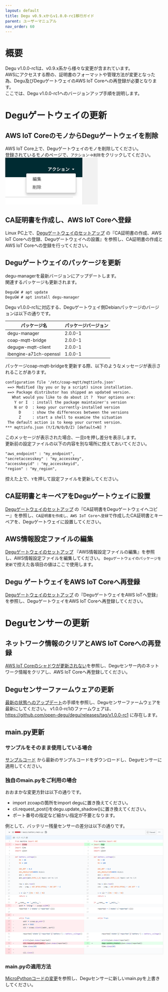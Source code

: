 ```yaml
---
layout: default
title: Degu v0.9.xからv1.0.0-rc1移行ガイド
parent: ユーザーマニュアル
nav_order: 60
---
```


# 概要

Degu v1.0.0-rc1は、v0.9.x系から様々な変更が含まれています。  
AWSにアクセスする際の、証明書のフォーマットや管理方法が変更となった為、Degu及びDeguゲートウェイのAWS IoT Coreへの再登録が必要となります。  
ここでは、Degu v1.0.0-rc1へのバージョンアップ手順を説明します。

# Deguゲートウェイの更新

## AWS IoT CoreのモノからDeguゲートウェイを削除

AWS IoT Core上で、Deguゲートウェイのモノを削除してください。  
登録されているモノのページで、`アクション`->`削除`をクリックしてください。  
![](images/delete_thing.png)

## CA証明書を作成し、AWS IoT Coreへ登録

Linux PC上で、[Deguゲートウェイのセットアップ](https://open-degu.github.io/user_manual/30_setup/) の『CA証明書の作成、AWS IoT Coreへの登録、Deguゲートウェイへの設置』を参照し、CA証明書の作成とAWS IoT Coreへの登録を行ってください。

## Deguゲートウェイのパッケージを更新

degu-managerを最新バージョンにアップデートします。  
関連するパッケージも更新されます。  

```
DeguGW # apt update
DeguGW # apt install degu-manager
```
Degu v1.0.0-rc1に対応する、Deguゲートウェイ側Debianパッケージのバージョンは以下の通りです。

| パッケージ名 | パッケージバージョン |
----|----
| degu-manager | 2.0.0-1 |
| coap-mqtt-bridge | 2.0.0-1 |
| degugw-mqtt-client | 2.0.0-1 |
| ibengine-a71ch-openssl | 1.0.0-1 |

パッケージcoap-mqtt-bridgeを更新する際、以下のようなメッセージが表示されることがあります。
```
configuration file '/etc/coap-mqtt/mqttinfo.json'
 ==> Modified (by you or by a script) since installation.
 ==> Package distributor has shipped an updated version.
   What would you like to do about it ?  Your options are:
    Y or I  : install the package maintainer's version
    N or O  : keep your currently-installed version
      D     : show the differences between the versions
      Z     : start a shell to examine the situation
 The default action is to keep your current version.
*** mqttinfo.json (Y/I/N/O/D/Z) [default=N] ?

```
このメッセージが表示された場合、一旦`D`を押し差分を表示します。  
更新前の設定ファイルの以下の内容を別な場所に控えておいてください。
```
"aws_endpoint" : "my_endpoint",
"secretaccesskey" : "my_accesskey",
"accesskeyid" : "my_accesskeyid",
"region" : "my_region",
```

控えた上で、`Y`を押して設定ファイルを更新してください。

## CA証明書とキーペアをDeguゲートウェイに設置

[Deguゲートウェイのセットアップ](https://open-degu.github.io/user_manual/30_setup/) の『CA証明書をDeguゲートウェイへコピー』を参照し、`CA証明書を作成し、AWS IoT Coreへ登録`で作成したCA証明書とキーペアを、Deguゲートウェイに設置してください。

## AWS情報設定ファイルの編集

[Deguゲートウェイのセットアップ](https://open-degu.github.io/user_manual/30_setup/) 『AWS情報設定ファイルの編集』を参照し、AWS情報設定ファイルを編集してください。 
`Deguゲートウェイのパッケージを更新`で控えた各項目の値はここで使用します。

## Degu ゲートウェイをAWS IoT Coreへ再登録

[Deguゲートウェイのセットアップ](https://open-degu.github.io/user_manual/30_setup/) の『DeguゲートウェイをAWS IoTへ登録』を参照し、DeguゲートウェイをAWS IoT Coreへ再登録してください。

# Deguセンサーの更新

## ネットワーク情報のクリアとAWS IoT Coreへの再登録

[AWS IoT Coreのシャドウが更新されない](https://open-degu.github.io/trouble_shooting#not_update_shadow)を参照し、Deguセンサー内のネットワーク情報をクリアし、AWS IoT Coreへ再登録してください。

## Deguセンサーファームウェアの更新

[最新の状態へのアップデート](https://open-degu.github.io/user_manual/20_software_update/)の手順を参照し、Deguセンサーファームウェアを最新にしてください。
v1.0.0-rc1のファームウェアは、https://github.com/open-degu/degu/releases/tag/v1.0.0-rc1 に存在します。

## main.py更新

### サンプルをそのまま使用している場合

[サンプルコード](https://github.com/open-degu/degu-micropython-samples) から最新のサンプルコードをダウンロードし、Deguセンサーに適用してください。

### 独自のmain.pyをご利用の場合

おおまかな変更方針は以下の通りです。

* import zcoapの箇所をimport deguに置き換えてください。
* cli.request_post()をdegu.update_shadow()に置き換えてください。
* ポート番号の指定など細かい指定が不要となります。

例として、バッテリー残量センサーの差分は以下の通りです。
![](images/update_main_py_for_v100.png)

### main.pyの適用方法

[MicroPythonコードの変更](https://open-degu.github.io/user_manual/40_update_user_script/)を参照し、Deguセンサーに新しいmain.pyを上書きしてください。
